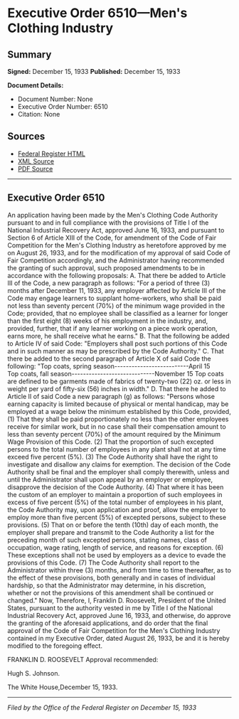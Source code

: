 # Executive Order 6510—Men's Clothing Industry

## Summary

**Signed:** December 15, 1933
**Published:** December 15, 1933

**Document Details:**
- Document Number: None
- Executive Order Number: 6510
- Citation: None

## Sources
- [Federal Register HTML](https://www.presidency.ucsb.edu/documents/executive-order-6510-mens-clothing-industry)
- [XML Source](None)
- [PDF Source](None)

---

## Executive Order 6510

An application having been made by the Men's Clothing Code Authority pursuant to and in full compliance with the provisions of Title I of the National Industrial Recovery Act, approved June 16, 1933, and pursuant to Section 6 of Article XIII of the Code, for amendment of the Code of Fair Competition for the Men's Clothing Industry as heretofore approved by me on August 26, 1933, and for the modification of my approval of said Code of Fair Competition accordingly, and the Administrator having recommended the granting of such approval, such proposed amendments to be in accordance with the following proposals:
A. That there be added to Article III of the Code, a new paragraph as follows:
"For a period of three (3) months after December 11, 1933, any employer affected by Article III of the Code may engage learners to supplant home-workers, who shall be paid not less than seventy percent (70%) of the minimum wage provided in the Code; provided, that no employee shall be classified as a learner for longer than the first eight (8) weeks of his employment in the industry, and, provided, further, that if any learner working on a piece work operation, earns more, he shall receive what he earns."
B. That the following be added to Article IV of said Code:
"Employers shall post such portions of this Code and in such manner as may be prescribed by the Code Authority."
C. That there be added to the second paragraph of Article X of said Code the following:
"Top coats, spring season--------------------------April 15      Top coats, fall season-----------------------------November 15
Top coats are defined to be garments made of fabrics of twenty-two (22) oz. or less in weight per yard of fifty-six (56) inches in width."
D. That there he added to Article II of said Code a new paragraph (g) as follows:
"Persons whose earning capacity is limited because of physical or mental handicap, may be employed at a wage below the minimum established by this Code, provided,
    (1) That they shall be paid proportionately no less than the other employees receive for similar work, but in no case shall their compensation amount to less than seventy percent (70%) of the amount required by the Minimum Wage Provision of this Code.
    (2) That the proportion of such excepted persons to the total number of employees in any plant shall not at any time exceed five percent (5%).
    (3) The Code Authority shall have the right to investigate and disallow any claims for exemption. The decision of the Code Authority shall be final and the employer shall comply therewith, unless and until the Administrator shall upon appeal by an employer or employee, disapprove the decision of the Code Authority.
    (4) That where it has been the custom of an employer to maintain a proportion of such employees in excess of five percent (5%) of the total number of employees in his plant, the Code Authority may, upon application and proof, allow the employer to employ more than five percent (5%) of excepted persons, subject to these provisions.
    (5) That on or before the tenth (10th) day of each month, the employer shall prepare and transmit to the Code Authority a list for the preceding month of such excepted persons, stating names, class of occupation, wage rating, length of service, and reasons for exception.
    (6) These exceptions shall not be used by employers as a device to evade the provisions of this Code.
    (7) The Code Authority shall report to the Administrator within three (3) months, and from time to time thereafter, as to the effect of these provisions, both generally and in cases of individual hardship, so that the Administrator may determine, in his discretion, whether or not the provisions of this amendment shall be continued or changed."
Now, Therefore, I, Franklin D. Roosevelt, President of the United States, pursuant to the authority vested in me by Title I of the National Industrial Recovery Act, approved June 16, 1933, and otherwise, do approve the granting of the aforesaid applications, and do order that the final approval of the Code of Fair Competition for the Men's Clothing Industry contained in my Executive Order, dated August 26, 1933, be and it is hereby modified to the foregoing effect.

FRANKLIN D. ROOSEVELT
Approval recommended:     

Hugh S. Johnson.

The White House,December 15, 1933.

---

*Filed by the Office of the Federal Register on December 15, 1933*
